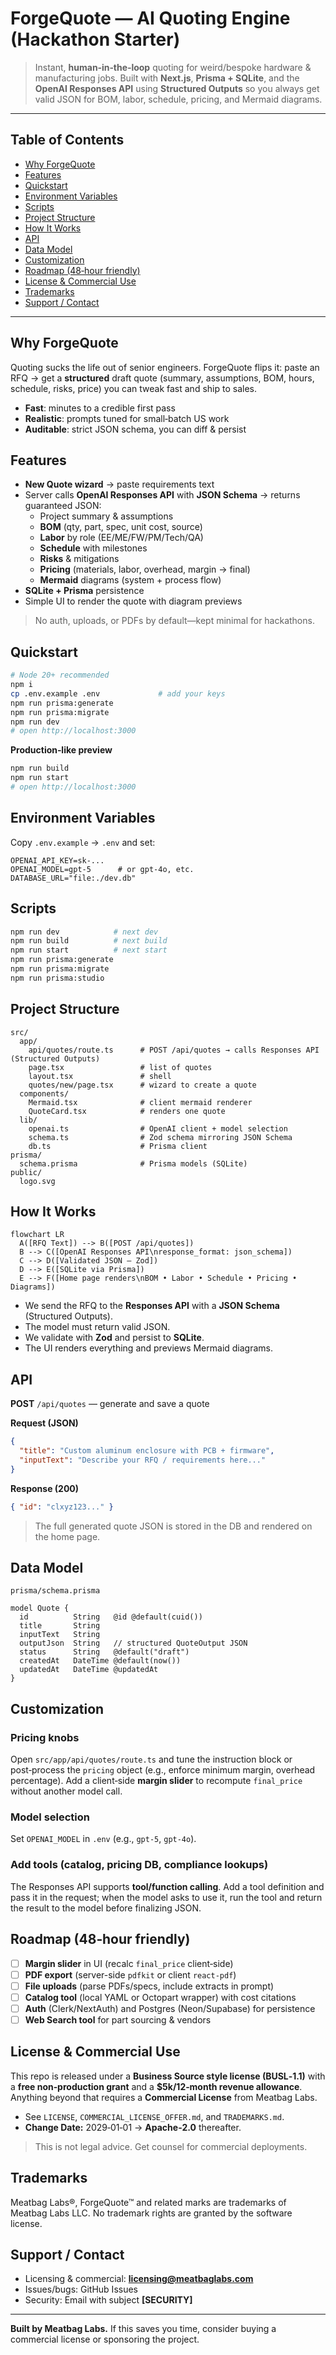 
# ForgeQuote — AI Quoting Engine (Hackathon Starter)

> Instant, **human‑in‑the‑loop** quoting for weird/bespoke hardware & manufacturing jobs. Built with **Next.js**, **Prisma + SQLite**, and the **OpenAI Responses API** using **Structured Outputs** so you always get valid JSON for BOM, labor, schedule, pricing, and Mermaid diagrams.

<div align="center">
<!-- Badges (optional) -->
<!-- <img alt="License" src="https://img.shields.io/badge/license-BUSL--1.1-blue"> -->
<!-- <img alt="Next.js" src="https://img.shields.io/badge/Next.js-14-black"> -->
</div>

---

## Table of Contents
- [Why ForgeQuote](#why-forgequote)
- [Features](#features)
- [Quickstart](#quickstart)
- [Environment Variables](#environment-variables)
- [Scripts](#scripts)
- [Project Structure](#project-structure)
- [How It Works](#how-it-works)
- [API](#api)
- [Data Model](#data-model)
- [Customization](#customization)
- [Roadmap (48‑hour friendly)](#roadmap-48hour-friendly)
- [License & Commercial Use](#license--commercial-use)
- [Trademarks](#trademarks)
- [Support / Contact](#support--contact)

---

## Why ForgeQuote
Quoting sucks the life out of senior engineers. ForgeQuote flips it: paste an RFQ → get a **structured** draft quote (summary, assumptions, BOM, hours, schedule, risks, price) you can tweak fast and ship to sales.

- **Fast**: minutes to a credible first pass
- **Realistic**: prompts tuned for small‑batch US work
- **Auditable**: strict JSON schema, you can diff & persist

## Features
- **New Quote wizard** → paste requirements text
- Server calls **OpenAI Responses API** with **JSON Schema** → returns guaranteed JSON:
  - Project summary & assumptions
  - **BOM** (qty, part, spec, unit cost, source)
  - **Labor** by role (EE/ME/FW/PM/Tech/QA)
  - **Schedule** with milestones
  - **Risks** & mitigations
  - **Pricing** (materials, labor, overhead, margin → final)
  - **Mermaid** diagrams (system + process flow)
- **SQLite + Prisma** persistence
- Simple UI to render the quote with diagram previews

> No auth, uploads, or PDFs by default—kept minimal for hackathons.

## Quickstart
```bash
# Node 20+ recommended
npm i
cp .env.example .env             # add your keys
npm run prisma:generate
npm run prisma:migrate
npm run dev
# open http://localhost:3000
```

**Production‑like preview**
```bash
npm run build
npm run start
# open http://localhost:3000
```

## Environment Variables
Copy `.env.example` → `.env` and set:
```
OPENAI_API_KEY=sk-...
OPENAI_MODEL=gpt-5      # or gpt-4o, etc.
DATABASE_URL="file:./dev.db"
```

## Scripts
```bash
npm run dev            # next dev
npm run build          # next build
npm run start          # next start
npm run prisma:generate
npm run prisma:migrate
npm run prisma:studio
```

## Project Structure
```
src/
  app/
    api/quotes/route.ts      # POST /api/quotes → calls Responses API (Structured Outputs)
    page.tsx                 # list of quotes
    layout.tsx               # shell
    quotes/new/page.tsx      # wizard to create a quote
  components/
    Mermaid.tsx              # client mermaid renderer
    QuoteCard.tsx            # renders one quote
  lib/
    openai.ts                # OpenAI client + model selection
    schema.ts                # Zod schema mirroring JSON Schema
    db.ts                    # Prisma client
prisma/
  schema.prisma              # Prisma models (SQLite)
public/
  logo.svg
```

## How It Works
```mermaid
flowchart LR
  A([RFQ Text]) --> B([POST /api/quotes])
  B --> C([OpenAI Responses API\nresponse_format: json_schema])
  C --> D([Validated JSON – Zod])
  D --> E([SQLite via Prisma])
  E --> F([Home page renders\nBOM • Labor • Schedule • Pricing • Diagrams])
```

- We send the RFQ to the **Responses API** with a **JSON Schema** (Structured Outputs).  
- The model must return valid JSON.  
- We validate with **Zod** and persist to **SQLite**.  
- The UI renders everything and previews Mermaid diagrams.

## API
**POST** `/api/quotes` — generate and save a quote

**Request (JSON)**
```json
{
  "title": "Custom aluminum enclosure with PCB + firmware",
  "inputText": "Describe your RFQ / requirements here..."
}
```

**Response (200)**
```json
{ "id": "clxyz123..." }
```

> The full generated quote JSON is stored in the DB and rendered on the home page.

## Data Model
`prisma/schema.prisma`
```prisma
model Quote {
  id          String   @id @default(cuid())
  title       String
  inputText   String
  outputJson  String   // structured QuoteOutput JSON
  status      String   @default("draft")
  createdAt   DateTime @default(now())
  updatedAt   DateTime @updatedAt
}
```

## Customization
### Pricing knobs
Open `src/app/api/quotes/route.ts` and tune the instruction block or post‑process the `pricing` object (e.g., enforce minimum margin, overhead percentage). Add a client‑side **margin slider** to recompute `final_price` without another model call.

### Model selection
Set `OPENAI_MODEL` in `.env` (e.g., `gpt-5`, `gpt-4o`).

### Add tools (catalog, pricing DB, compliance lookups)
The Responses API supports **tool/function calling**. Add a tool definition and pass it in the request; when the model asks to use it, run the tool and return the result to the model before finalizing JSON.

## Roadmap (48‑hour friendly)
- [ ] **Margin slider** in UI (recalc `final_price` client‑side)
- [ ] **PDF export** (server-side `pdfkit` or client `react-pdf`)
- [ ] **File uploads** (parse PDFs/specs, include extracts in prompt)
- [ ] **Catalog tool** (local YAML or Octopart wrapper) with cost citations
- [ ] **Auth** (Clerk/NextAuth) and Postgres (Neon/Supabase) for persistence
- [ ] **Web Search tool** for part sourcing & vendors

## License & Commercial Use
This repo is released under a **Business Source style license (BUSL‑1.1)** with a **free non‑production grant** and a **$5k/12‑month revenue allowance**. Anything beyond that requires a **Commercial License** from Meatbag Labs.

- See `LICENSE`, `COMMERCIAL_LICENSE_OFFER.md`, and `TRADEMARKS.md`.
- **Change Date:** 2029‑01‑01 → **Apache‑2.0** thereafter.

> This is not legal advice. Get counsel for commercial deployments.

## Trademarks
Meatbag Labs®, ForgeQuote™ and related marks are trademarks of Meatbag Labs LLC. No trademark rights are granted by the software license.

## Support / Contact
- Licensing & commercial: **licensing@meatbaglabs.com**
- Issues/bugs: GitHub Issues
- Security: Email with subject **[SECURITY]**

---

**Built by Meatbag Labs.** If this saves you time, consider buying a commercial license or sponsoring the project.
